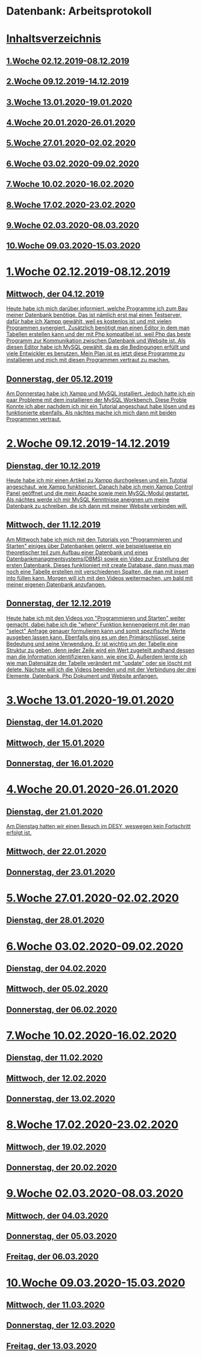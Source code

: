 # Datenbank: Arbeitsprotokoll
<a href="">

# Inhaltsverzeichnis

## 1.Woche 02.12.2019-08.12.2019
## 2.Woche 09.12.2019-14.12.2019
## 3.Woche 13.01.2020-19.01.2020
## 4.Woche 20.01.2020-26.01.2020
## 5.Woche 27.01.2020-02.02.2020
## 6.Woche 03.02.2020-09.02.2020
## 7.Woche 10.02.2020-16.02.2020
## 8.Woche 17.02.2020-23.02.2020
## 9.Woche 02.03.2020-08.03.2020
## 10.Woche 09.03.2020-15.03.2020

# 1.Woche 02.12.2019-08.12.2019

## Mittwoch, der 04.12.2019

Heute habe ich mich darüber informiert, welche Programme ich zum Bau meiner Datenbank benötige. Das ist nämlich erst mal einen Testserver, dafür habe ich Xampp gewählt, weil es kostenlos ist und mit vielen Programmen synergiert. Zusätzlich benötigt man einen Editor in dem man Tabellen erstellen kann und der mit Php kompatibel ist, weil Php das beste Programm zur Kommunikation zwischen Datenbank und Website ist. Als diesen Editor habe ich MySQL gewählt, da es die Bedingungen erfüllt und viele Entwickler es benutzen. Mein Plan ist es jetzt diese Programme zu installieren und mich mit diesen Programmen vertraut zu machen.

## Donnerstag, der 05.12.2019

Am Donnerstag habe ich Xampp und MySQL installiert. Jedoch hatte ich ein paar Probleme mit dem installieren der MySQL Workbench. Diese Proble Konnte ich aber nachdem ich mir ein Tutorial angeschaut habe lösen und es funktionierte ebenfalls. Als nächtes mache ich mich dann mit beiden Programmen vertraut.

# 2.Woche 09.12.2019-14.12.2019

## Dienstag, der 10.12.2019

Heute habe ich mir einen Artikel zu Xampp durchgelesen und ein Tutotial angeschaut, wie Xampp funktioniert. Danach habe ich mein Xampp Control Panel geöffnet und die mein Apache sowie mein MySQL-Modul gestartet. Als nächtes werde ich mir MySQL Kenntnisse aneignen um meine Datenbank zu schreiben, die ich dann mit meiner Website verbinden will.

## Mittwoch, der 11.12.2019

Am Mittwoch habe ich mich mit den Tutorials von "Programmieren und Starten" einiges über Datenbanken gelernt, wie beispielsweise ein theoretischer teil zum Aufbau einer Datenbank und eines Datenbankmanagmentsystems(DBMS) sowie ein Video zur Erstellung der ersten Datenbank. Dieses funktioniert mit create Database, dann muss man noch eine Tabelle erstellen mit verschiedenen Spalten, die man mit insert into füllen kann. Morgen will ich mit den Videos weitermachen, um bald mit meiner eigenen Datenbank anzufangen.

## Donnerstag, der 12.12.2019

Heute habe ich mit den Videos von "Programmieren und Starten" weiter gemacht, dabei habe ich die "where" Funktion kennengelernt mit der man "select" Anfrage genauer formulieren kann und somit spezifische Werte ausgeben lassen kann. Ebenfalls ging es um den Primärschlüssel, seine Bedeutung und seine Verwendung. Er ist wichtig um der Tabelle eine Struktur zu geben, denn jeder Zeile wird ein Wert zugeteilt andhand dessen man die Information identifizieren kann, wie eine ID. Außerdem lernte ich wie man Datensätze der Tabelle verändert mit "update" oder sie löscht mit delete. Nächste will ich die Videos beenden und mit der Verbindung der drei Elemente, Datenbank, Php Dokument und Website anfangen.

# 3.Woche 13.01.2020-19.01.2020

## Dienstag, der 14.01.2020

## Mittwoch, der 15.01.2020

## Donnerstag, der 16.01.2020

# 4.Woche 20.01.2020-26.01.2020

## Dienstag, der 21.01.2020
Am Dienstag hatten wir einen Besuch im DESY, weswegen kein Fortschritt erfolgt ist.

## Mittwoch, der 22.01.2020

## Donnerstag, der 23.01.2020

# 5.Woche 27.01.2020-02.02.2020

## Dienstag, der 28.01.2020

# 6.Woche 03.02.2020-09.02.2020

## Dienstag, der 04.02.2020

## Mittwoch, der 05.02.2020

## Donnerstag, der 06.02.2020

# 7.Woche 10.02.2020-16.02.2020

## Dienstag, der 11.02.2020

## Mittwoch, der 12.02.2020

## Donnerstag, der 13.02.2020

# 8.Woche 17.02.2020-23.02.2020

## Mittwoch, der 19.02.2020

## Donnerstag, der 20.02.2020

# 9.Woche 02.03.2020-08.03.2020

## Mittwoch, der 04.03.2020

## Donnerstag, der 05.03.2020

## Freitag, der 06.03.2020

# 10.Woche 09.03.2020-15.03.2020

## Mittwoch, der 11.03.2020

## Donnerstag, der 12.03.2020

## Freitag, der 13.03.2020
